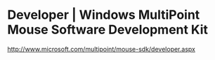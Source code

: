 <!--
id: 335063921
link: http://kevinisom.info/post/335063921/developer-windows-multipoint-mouse-software
slug: developer-windows-multipoint-mouse-software
date: Fri Jan 15 2010 15:34:43 GMT+1300 (NZDT)
raw: {"blog_name":"kevinisom","id":335063921,"post_url":"http://kevinisom.info/post/335063921/developer-windows-multipoint-mouse-software","slug":"developer-windows-multipoint-mouse-software","type":"link","date":"2010-01-15 02:34:43 GMT","timestamp":1263522883,"state":"published","format":"html","reblog_key":"NZzlXyp9","tags":[],"short_url":"http://tmblr.co/Zw68YyJ_Ajn","highlighted":[],"feed_item":"http://www.microsoft.com/multipoint/mouse-sdk/developer.aspx","from_feed_id":"650234","note_count":0,"title":"Developer | Windows MultiPoint Mouse Software Development Kit","url":"http://www.microsoft.com/multipoint/mouse-sdk/developer.aspx","description":""}
publish: 2010-01-015
tags: 
title: Developer | Windows MultiPoint Mouse Software Development Kit
-->


Developer | Windows MultiPoint Mouse Software Development Kit
=============================================================

<http://www.microsoft.com/multipoint/mouse-sdk/developer.aspx>

